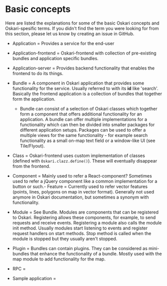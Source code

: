 # Basic concepts

Here are listed the explanations for some of the basic Oskari concepts and Oskari-spesific terms. If you didn't find the term you were looking for from this section, please let us know by creating an issue in GitHub.

- Application = Provides a service for the end-user
- Application-frontend = Oskari-frontend with collection of pre-existing bundles and application specific bundles.
- Application-server = Provides backend functionality that enables the frontend to do its things.

- Bundle = A component in Oskari application that provides some functionality for the service. Usually referred to with its **id** like 'search'. Basically the frontend application is a collection of bundles that together form the application.
    - Bundle can consist of a selection of Oskari classes which together form a component that offers additional functionality for an application. A bundle can offer multiple implementations for a functionality which can then be divided into smaller packages for different application setups. Packages can be used to offer a multiple views for the same functionality - for example search functionality as a small on-map text field or a window-like UI (see Tile/Flyout).

- Class = Oskari-frontend uses custom implementation of classes (defined with `Oskari.clazz.define()`). These will eventually disappear from the frontend.
- Component = Mainly used to refer a React-component? Sometimes used to refer a jQuery component like a common implementation for a button or such.- Feature = Currently used to refer vector features (points, lines, polygons on map in vector format). Generally not used anymore in Oskari documentation, but sometimes a synonym with functionality. 
- Module = See Bundle. Modules are components that can be registered to Oskari. Registering allows these components, for example, to send requests and receive events. Registering a module also calls the module init method. Usually modules start listening to events and register request handlers on start methods. Stop method is called when the module is stopped but they usually aren't stopped.
- Plugin = Bundles can contain plugins. They can be considered as mini-bundles that enhance the functionality of a bundle. Mostly used with the map module to add functionality for the map.
- RPC =
- Sample application = 